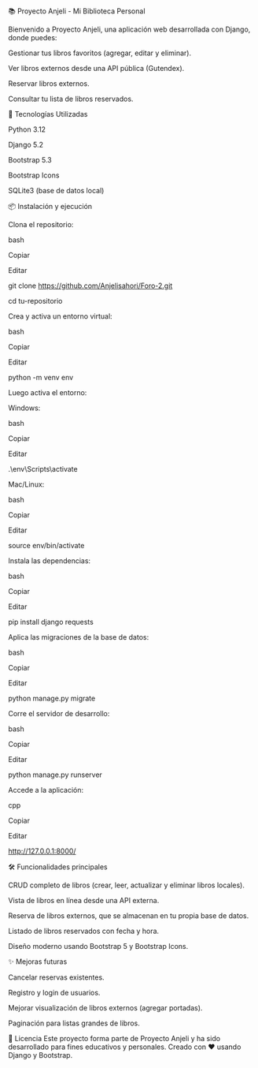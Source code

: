 📚 Proyecto Anjeli - Mi Biblioteca Personal


Bienvenido a Proyecto Anjeli, una aplicación web desarrollada con Django, donde puedes:

Gestionar tus libros favoritos (agregar, editar y eliminar).

Ver libros externos desde una API pública (Gutendex).

Reservar libros externos.

Consultar tu lista de libros reservados.

🚀 Tecnologías Utilizadas

Python 3.12

Django 5.2

Bootstrap 5.3

Bootstrap Icons

SQLite3 (base de datos local)

📦 Instalación y ejecución

Clona el repositorio:

bash

Copiar

Editar

git clone https://github.com/Anjelisahori/Foro-2.git

cd tu-repositorio

Crea y activa un entorno virtual:

bash

Copiar

Editar

python -m venv env

Luego activa el entorno:

Windows:

bash

Copiar

Editar

.\env\Scripts\activate

Mac/Linux:

bash

Copiar

Editar

source env/bin/activate

Instala las dependencias:

bash

Copiar

Editar

pip install django requests

Aplica las migraciones de la base de datos:

bash

Copiar

Editar

python manage.py migrate

Corre el servidor de desarrollo:

bash

Copiar

Editar

python manage.py runserver

Accede a la aplicación:

cpp

Copiar

Editar

http://127.0.0.1:8000/

🛠️ Funcionalidades principales

CRUD completo de libros (crear, leer, actualizar y eliminar libros locales).

Vista de libros en línea desde una API externa.

Reserva de libros externos, que se almacenan en tu propia base de datos.

Listado de libros reservados con fecha y hora.

Diseño moderno usando Bootstrap 5 y Bootstrap Icons.

✨ Mejoras futuras

Cancelar reservas existentes.

Registro y login de usuarios.

Mejorar visualización de libros externos (agregar portadas).

Paginación para listas grandes de libros.

📄 Licencia
Este proyecto forma parte de Proyecto Anjeli y ha sido desarrollado para fines educativos y personales.
Creado con ❤️ usando Django y Bootstrap.


